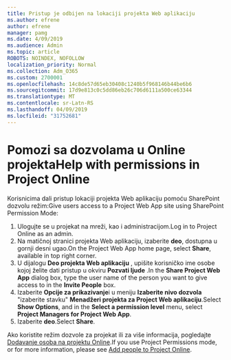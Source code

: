 ```yaml
---
title: Pristup je odbijen na lokaciji projekta Web aplikaciju
ms.author: efrene
author: efrene
manager: pamg
ms.date: 4/09/2019
ms.audience: Admin
ms.topic: article
ROBOTS: NOINDEX, NOFOLLOW
localization_priority: Normal
ms.collection: Adm_O365
ms.custom: 2700001
ms.openlocfilehash: 14c8de57d65eb30408c1240b5f968146b44be6b6
ms.sourcegitcommit: 17d9e813c0c5dd86eb26c706d6111a500ce63344
ms.translationtype: MT
ms.contentlocale: sr-Latn-RS
ms.lasthandoff: 04/09/2019
ms.locfileid: "31752681"
---
```

# <a name="help-with-permissions-in-project-online"></a><span data-ttu-id="41ddb-102">Pomozi sa dozvolama u Online projekta</span><span class="sxs-lookup"><span data-stu-id="41ddb-102">Help with permissions in Project Online</span></span>

<span data-ttu-id="41ddb-103">Korisnicima dali pristup lokaciji projekta Web aplikaciju pomoću SharePoint dozvolu režim:</span><span class="sxs-lookup"><span data-stu-id="41ddb-103">Give users access to a Project Web App site using SharePoint Permission Mode:</span></span>

1. <span data-ttu-id="41ddb-104">Ulogujte se u projekat na mreži, kao i administracijom.</span><span class="sxs-lookup"><span data-stu-id="41ddb-104">Log in to Project Online as an admin.</span></span>
2. <span data-ttu-id="41ddb-105">Na matičnoj stranici projekta Web aplikaciju, izaberite **deo**, dostupna u gornji desni ugao.</span><span class="sxs-lookup"><span data-stu-id="41ddb-105">On the Project Web App home page, select **Share**, available in top right corner.</span></span>
3. <span data-ttu-id="41ddb-106">U dijalogu **Deo projekta Web aplikaciju** , upišite korisničko ime osobe kojoj želite dati pristup u okviru **Pozvati ljude** .</span><span class="sxs-lookup"><span data-stu-id="41ddb-106">In the **Share Project Web App** dialog box, type the user name of the person you want to give access to in the **Invite People** box.</span></span>
4. <span data-ttu-id="41ddb-107">Izaberite **Opcije za prikazivanje**i u meniju **Izaberite nivo dozvola** "izaberite stavku" **Menadžeri projekta za Project Web aplikaciju**.</span><span class="sxs-lookup"><span data-stu-id="41ddb-107">Select **Show Options**, and in the **Select a permission level** menu, select **Project Managers for Project Web App**.</span></span>
5. <span data-ttu-id="41ddb-108">Izaberite **deo**.</span><span class="sxs-lookup"><span data-stu-id="41ddb-108">Select **Share**.</span></span>

<span data-ttu-id="41ddb-109">Ako koristite režim dozvole za projekat ili za više informacija, pogledajte [Dodavanje osoba na projektu Online](https://docs.microsoft.com/projectonline/step-2-add-people-to-project-online).</span><span class="sxs-lookup"><span data-stu-id="41ddb-109">If you use Project Permissions mode, or for more information, please see [Add people to Project Online](https://docs.microsoft.com/projectonline/step-2-add-people-to-project-online).</span></span>


  

